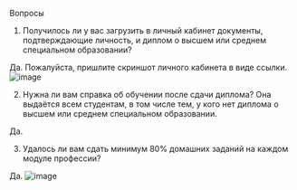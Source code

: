 Вопросы

1. Получилось ли у вас загрузить в личный кабинет документы, подтверждающие личность, и диплом о высшем или среднем специальном образовании?

Да.
Пожалуйста, пришлите скриншот личного кабинета в виде ссылки.
![image](https://user-images.githubusercontent.com/40559167/223199295-d48ef03a-a6a4-4343-a662-488057138715.png)

2. Нужна ли вам справка об обучении после сдачи диплома? Она выдаётся всем студентам, в том числе тем, у кого нет диплома о высшем или среднем специальном образовании.

Да.

3. Удалось ли вам сдать минимум 80% домашних заданий на каждом модуле профессии?

Да.
![image](https://user-images.githubusercontent.com/40559167/223200007-f9848799-364d-4a2c-bcde-26e5a2ebeaaf.png)
